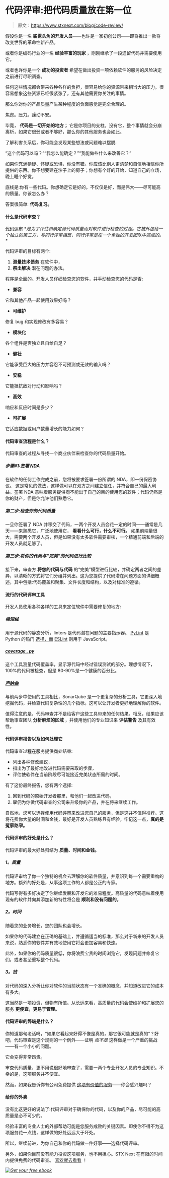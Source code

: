 # 代码评审:把代码质量放在第一位

> 原文：<https://www.stxnext.com/blog/code-review/>

 假设你是一名  **崭露头角的开发人员**——也许是一家初创公司——即将推出一款将改变世界的革命性新产品。

或者你是编码行业的一名  **经验丰富的玩家** ，刚刚继承了一段遗留代码并需要使用它。

或者也许你是一个 **成功的投资者** 希望在做出投资一项依赖软件的服务的风险决定之前进行尽职调查。

任何这些情况都会带来各种各样的负担，很容易给你的资源带来相当大的压力。很容易想象这些资源已经很紧张了，还有其他需要你关注的事情。

那么你对你的产品质量产生某种程度的负面感觉是完全合理的。

焦虑。压力。躁动不安。

毕竟， **代码是一切开始的地方；** 它是你项目的支柱。没有它，整个事情就会分崩离析，如果它很弱或者不够好，那么你的其他服务也会如此。

了解利害关系后，你可能会发现某些想法或问题难以摆脱:

“这个代码可以吗？”“我怎么能确定？”“我能做些什么来改善它？”

如果你充满猜疑、怀疑或恐惧，你没有错。你应该比别人更清楚和自信地相信你所提供的东西。你不想要建在沙子上的房子；你想有个好的开始，知道自己的立场，晚上睡个好觉。

底线是:你有一些代码。你想确定它是好的。不仅仅是好，而是伟大——尽可能高的质量。你该怎么办？

答案很简单:  **代码复习。** 

#### 什么是代码审查？

[代码评审](https://stxnext.com/services/code-review/) **是为了评估和确定源代码质量而对软件进行检查的过程。它被外包给一个独立的第三方，与同行评审相反，同行评审是在一个单独的开发团队中完成的。\**

代码评审的目标有两个:

1.  **测量技术债务** 在软件中，
2.  **祭出解决** 潜在问题的办法。

程序是全面的。开发人员仔细检查您的软件，并手动检查您的代码是否:

*   **兼容**

它和其他产品一起使用效果好吗？

*   **可维护**

修复 bug 和实现修改有多容易？

*   **模块化**

各个组件是否独立且自给自足？

*   **健壮**

它能承受巨大的压力并容忍不可预测或无效的输入吗？

*   **安稳**

它能抵抗敌对行动和影响吗？

*   **高效**

响应和反应时间是多少？

*   **可扩展**

它适应数据或用户数量增长的能力如何？

#### 代码审查流程是什么？

代码审查的过程从寻找一个商业伙伴来检查你的代码质量开始。

##### **步骤#1:签署 NDA**

在软件的任何工作完成之前，您将被要求签署一份所谓的 NDA，即一份保密协议。 这是常见的做法，这样做可以在双方之间建立信任，并符合自己的最大利益。签署 NDA 意味着服务提供商不能出于自己的目的使用您的软件；代码仍然是你的财产，但是你允许他们熟悉它。

##### **第二步:检查你的代码质量**

一旦你签署了 NDA 并移交了代码，一两个开发人员会花一定的时间——通常是几天——来熟悉它，广泛地使用它，  **看看什么可行，什么不可行。** 如果前端量很大，需要两个开发人员，但是如果没有太多软件需要审核，一个精通前端和后端的开发人员就足够了。

##### **第三步:将你的代码与“完美”的代码进行比较**

接下来，审查方  **将您的代码与代码** 的“完美”模型进行比较，并确定两者之间的差异，以清晰的方式将它们分组并列出。这为您提供了代码潜在问题方面的详细概述，其中包括:代码覆盖和聚集、文件长度和结构，以及对标准的遵循。

#### 流行的代码评审工具

开发人员使用各种各样的工具来定位软件中需要修复的地方:

##### 棉短绒

用于源代码的静态分析，linters 是代码潜在问题的主要指示器。 [PyLint](https://www.pylint.org/) 是 Python 的热门 [选择，而](https://stxnext.com/ebooks/what-is-python-used-for/) [ESLint](https://eslint.org/) 则用于 JavaScript。

##### **[coverage . py](https://pypi.python.org/pypi/coverage)**

这个工具测量代码覆盖率，显示源代码中经过错误测试的部分。理想情况下，100%的代码被检查，但是 80-90%是一个健康的百分比。

##### **[声纳曲](https://www.sonarqube.org/)**

与前两步中使用的工具相比，SonarQube 是一个更复杂的分析工具，它更深入地挖掘代码，并检查代码复杂性的几个指标。这可以让开发者更好地理解你的软件。

值得注意的是，代码审查并不是给客户这些工具带来的任何结果。相反，结果应该帮助审查团队  **分析麻烦的区域** ，并使用他们的专业知识来  **评估警告** 及其有效性。

#### 代码评审报告以及如何处理它

代码审查过程在服务提供商处结束:

*   列出各种修改建议，
*   指出为了最好地改进代码需要采取的步骤，
*   评估使软件在当前阶段尽可能接近完美状态所需的时间。

有了这份最终报告，您有两个选择:

1.  回到代码的原始开发者那里，和他们一起改进代码，
2.  雇佣为你做代码审查的公司来升级你的产品，并在将来继续工作。

自然地，您可以选择使用代码评审来改进您自己的服务，但是这并不值得推荐。这将花费你大量的时间和金钱，最好是开发人员熟练且有经验。牢记这一点，**真的是冤家路窄。**

#### 代码评审的好处是什么？

代码评审的最大好处归结为 **质量、时间和金钱。**

##### **1。质量**

代码评审给了你一个独特的机会去理解你的软件质量，并意识到每一个需要重构的地方。额外的好处是，从事这项工作的人都是公正的专家。

代码写得有多好决定了你继续发展和开发它的难易程度。高质量的代码意味着使用现有的软件并向其添加新的特性将会是  **顺利和没有问题的。**

##### **2。时间**

随着您的业务增长，您的团队也会增长。

如果你的代码建立在正确的基础上，并遵循适当的标准，那么对于新来的开发人员来说，熟悉你的软件并有效地使用它将会更加容易和快速。

此外，如果你的代码质量很低，你将浪费宝贵的时间浏览它，发现问题并修复它们，或者甚至重写整个代码。

##### **3。钱**

对代码的深入分析让你对软件的当前状态有一个准确的概念，并知道改进它的成本有多大。

这当然是一项投资，但物有所值。从长远来看，高质量的代码会使维护和扩展您的服务  **更便宜，更易于管理。**

#### 代码评审的弊端是什么？

你知道那句老话吗，“如果它看起来好得不像是真的，那它很可能就是真的”？好吧，代码审查是这个规则的一个例外——证明  *而不是* 这样做是一个严重的挑战——有一个小小的问题。

它会变得非常昂贵。

审查代码质量，更不用说很好地审查了，需要一两个专业开发人员的专业知识。不幸的是，这项服务并不便宜。

然而，如果我告诉你有公司免费提供  [这项有价值的服务](https://stxnext.com/services/code-review/)——你会感兴趣吗？

#### 给你的外卖

没有比这更好的说法了:代码评审对于确保你的代码，以及你的产品，尽可能的高质量是必不可少的。

经验丰富的专业人士的外部帮助可能是您服务成败的关键因素。即使你不得不为这项服务花一点钱，这样做的好处远远大于坏处。

所以，继续前进，为你自己和你的代码做一件好事——选择代码评审。

另外，如果你目前没有能力投资这项服务，也不用担心。STX Next 在有限的时间内提供免费的代码审查。  [喜欢就去看看](https://stxnext.com/services/code-review/) ！

*[![Get your free ebook](img/9115af701c78dd8154ef102338d8b8d3.png)](https://cta-redirect.hubspot.com/cta/redirect/4542168/d9b230cf-e408-4a04-9e19-94ad3f756ebc)*